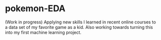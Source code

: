 # pokemon-EDA
(Work in progress) Applying new skills I learned in recent online courses to a data set of my favorite game as a kid. Also working towards turning this into my first machine learning project.
